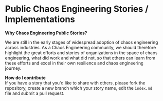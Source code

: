 # Public Chaos Engineering Stories / Implementations

**Why Chaos Engineering Public Stories?**

We are still in the early stages of widespread adoption of chaos engineering across industries. As a Chaos Engineering community, we should therefore highlight the great efforts and stories of organizations in the space of chaos engineering, what did work and what did not, so that others can learn from these efforts and excel in their own resilience and chaos engineering journey.

**How do I contribute**  
If you have a story that you'd like to share with others, please fork the repository, create a new branch which your story name, edit the `index.md` file and submit a pull request. 

